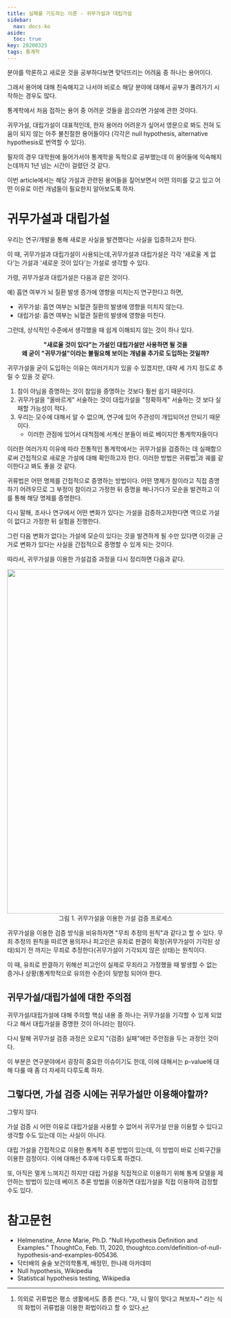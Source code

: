 ```yaml
---
title: 실패를 기도하는 이론 - 귀무가설과 대립가설
sidebar:
  nav: docs-ko
aside:
  toc: true
key: 20200325
tags: 통계학
---
```


분야를 막론하고 새로운 것을 공부하다보면 맞닥뜨리는 어려움 중 하나는 용어이다.

그래서 용어에 대해 친숙해지고 나서야 비로소 해당 분야에 대해서 공부가 풀려가기 시작하는 경우도 많다.

통계학에서 처음 접하는 용어 중 어려운 것들을 꼽으라면 가설에 관한 것이다.

귀무가설, 대립가설이 대표적인데, 한자 용어라 어려운가 싶어서 영문으로 봐도 전혀 도움이 되지 않는 아주 불친절한 용어들이다 (각각은 null hypothesis, alternative hypothesis로 번역할 수 있다).

필자의 경우 대학원에 들어가서야 통계학을 독학으로 공부했는데 이 용어들에 익숙해지는데까지 1년 넘는 시간이 걸렸던 것 같다.

이번 article에서는 해당 가설과 관련된 용어들을 짚어보면서 어떤 의미를 갖고 있고 어떤 이유로 이런 개념들이 필요한지 알아보도록 하자.

# 귀무가설과 대립가설

우리는 연구/개발을 통해 새로운 사실을 발견했다는 사실을 입증하고자 한다. 

이 때, 귀무가설과 대립가설이 사용되는데,귀무가설과 대립가설은 각각 '새로울 게 없다'는 가설과 '새로운 것이 있다'는 가설로 생각할 수 있다.

가령, 귀무가설과 대립가설은 다음과 같은 것이다.

예) 흡연 여부가 뇌 질환 발생 증가에 영향을 미치는지 연구한다고 하면,

* 귀무가설: 흡연 여부는 뇌혈관 질환의 발생에 영향을 미치지 않는다.
* 대립가설: 흡연 여부는 뇌혈관 질환의 발생에 영향을 미친다.

그런데, 상식적인 수준에서 생각했을 때 쉽게 이해되지 않는 것이 하나 있다.

<p align = "center"> <b>"새로울 것이 있다"는 가설인 대립가설만 사용하면 될 것을 <br>왜 굳이 "귀무가설"이라는 불필요해 보이는 개념을 추가로 도입하는 것일까?</b></p>

귀무가설을 굳이 도입하는 이유는 여러가지가 있을 수 있겠지만, 대략 세 가지 정도로 추릴 수 있을 것 같다.

1. 참이 아님을 증명하는 것이 참임을 증명하는 것보다 훨씬 쉽기 때문이다.
2. 귀무가설을 "올바르게" 서술하는 것이 대립가설을 "정확하게" 서술하는 것 보다 실패할 가능성이 적다.
3. 우리는 모수에 대해서 알 수 없으며, 연구에 있어 주관성이 개입되어선 안되기 때문이다.
   * 이러한 관점에 있어서 대척점에 서계신 분들이 바로 베이지안 통계학자들이다

이러한 여러가지 이유에 따라 전통적인 통계학에서는 귀무가설을 검증하는 데 실패함으로써 간접적으로 새로운 가설에 대해 확인하고자 한다. 이러한 방법은 귀류법[^1]과 궤를 같이한다고 봐도 좋을 것 같다.

귀류법은 어떤 명제를 간접적으로 증명하는 방법이다. 어떤 명제가 참이라고 직접 증명하기 어려우므로 그 부정이 참이라고 가정한 뒤 증명을 해나가다가 모순을 발견하고 이를 통해 해당 명제를 증명한다. 

[^1]: 의외로 귀류법은 평소 생활에서도 종종 쓴다. "자, 니 말이 맞다고 쳐보자~" 라는 식의 화법이 귀류법을 이용한 화법이라고 할 수 있다.

다시 말해, 조사나 연구에서 어떤 변화가 있다는 가설을 검증하고자한다면 역으로 가설이 없다고 가정한 뒤 실험을 진행한다.

그런 다음 변화가 없다는 가설에 모순이 있다는 것을 발견하게 될 수만 있다면 이것을 근거로 변화가 있다는 사실을 간접적으로 증명할 수 있게 되는 것이다.

따라서, 귀무가설을 이용한 가설검증 과정을 다시 정리하면 다음과 같다.

<p align = "center">
    <img width = "800" src = "https://raw.githubusercontent.com/angeloyeo/angeloyeo.github.io/master/pics/2020-03-25-hypothesis/pic1.png"><br>
    그림 1. 귀무가설을 이용한 가설 검증 프로세스
</p>

귀무가설을 이용한 검증 방식을 비유하자면 "무죄 추정의 원칙"과 같다고 할 수 있다. 무죄 추정의 원칙을 따르면 용의자나 피고인은 유죄로 판결이 확정(귀무가설이 기각된 상태)되기 전 까지는 무죄로 추정한다(귀무가설이 기각되지 않은 상태)는 원칙이다. 

이 때, 유죄로 판결하기 위해선 피고인이 실제로 무죄라고 가정했을 때 발생할 수 없는 증거나 상황(통계학적으로 유의한 수준)이 뒷받침 되어야 한다.

## 귀무가설/대립가설에 대한 주의점

귀무가설/대립가설에 대해 주의할 핵심 내용 중 하나는 귀무가설을 기각할 수 있게 되었다고 해서 대립가설을 증명한 것이 아니라는 점이다. 

다시 말해 귀무가설 검증 과정은 오로지 "(검증) 실패"에만 주안점을 두는 과정인 것이다.

이 부분은 연구분야에서 굉장히 중요한 이슈이기도 한데, 이에 대해서는 p-value에 대해 다룰 때 좀 더 자세히 다루도록 하자.

## 그렇다면, 가설 검증 시에는 귀무가설만 이용해야할까?

그렇지 않다.

가설 검증 시 어떤 이유로 대립가설을 사용할 수 없어서 귀무가설 만을 이용할 수 있다고 생각할 수도 있는데 이는 사실이 아니다.

대립 가설을 간접적으로 이용한 통계적 추론 방법이 있는데, 이 방법이 바로 신뢰구간을 이용한 검정이다. 이에 대해선 추후에 다루도록 하겠다.

또, 아직은 멀게 느껴지긴 하지만 대립 가설을 직접적으로 이용하기 위해 통계 모델을 제안하는 방법이 있는데 베이즈 추론 방법을 이용하면 대립가설을 직접 이용하여 검정할 수도 있다.


# 참고문헌

* Helmenstine, Anne Marie, Ph.D. "Null Hypothesis Definition and Examples." ThoughtCo, Feb. 11, 2020, thoughtco.com/definition-of-null-hypothesis-and-examples-605436.
* 닥터배의 술술 보건의학통계, 배정민, 한나래 아카데미
* Null hypothesis, Wikipedia
* Statistical hypothesis testing, Wikipedia

